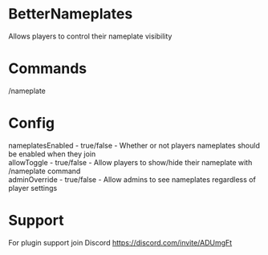 # BetterNameplates
 Allows players to control their nameplate visibility

# Commands
/nameplate

# Config
nameplatesEnabled - true/false - Whether or not players nameplates should be enabled when they join<br>
allowToggle - true/false - Allow players to show/hide their nameplate with /nameplate command<br>
adminOverride - true/false - Allow admins to see nameplates regardless of player settings<br>
 
 # Support
For plugin support join Discord https://discord.com/invite/ADUmgFt
